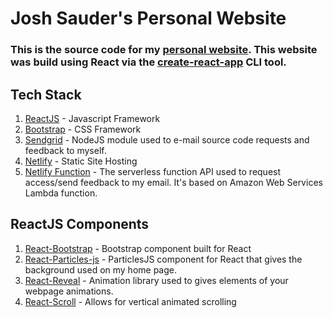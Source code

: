 # Josh Sauder's Personal Website

### This is the source code for my [personal website](joshsauder.com). This website was build using React via the [create-react-app](https://facebook.github.io/create-react-app/) CLI tool.

## Tech Stack
1. [ReactJS](https://reactjs.org) - Javascript Framework
2. [Bootstrap](https://getbootstrap.com) - CSS Framework
3. [Sendgrid](https://sendgrid.com) - NodeJS module used to e-mail source code requests and feedback to myself.
4. [Netlify](https://www.netlify.com) - Static Site Hosting
5. [Netlify Function](https://www.netlify.com/docs/functions/) - The serverless function API used to request access/send feedback to my email. It's based on Amazon Web Services Lambda function.

## ReactJS Components
1. [React-Bootstrap](https://react-bootstrap.github.io) - Bootstrap component built for React
2. [React-Particles-js](https://www.npmjs.com/package/react-particles-js) - ParticlesJS component for React that gives the background used on my home page.
3. [React-Reveal](https://www.react-reveal.com) - Animation library used to gives elements of your webpage animations.
4. [React-Scroll](https://www.npmjs.com/package/react-scripts) - Allows for vertical animated scrolling
